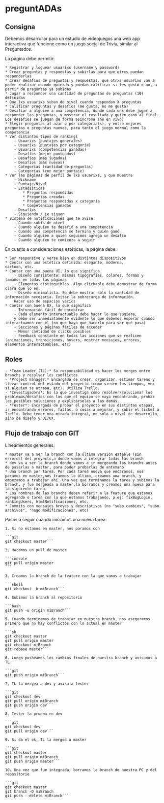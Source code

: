 # preguntADAs

## Consigna

Debemos desarrollar para un estudio de videojuegos una web app interactiva que funcione como un juego social de Trivia, similar al Preguntados.

La página debe permitir:

    * Registrar y loguear usuarixs (username y password)
    * Crear preguntas y respuestas y subirlas para que otrxs puedan responderlas
    * Crear desafíos de preguntas y respuestas, que otrxs usuarixs van a poder realizar cuando quieran y puedan calificar si les gustó o no, a partir de preguntas ya subidas
    * Jugar a responder una cantidad de preguntas de preguntas (10) definidas
    * Que lxs usuarixs suban de nivel cuando respondan X preguntas
    * Calificar preguntas y desafios (me gusta, no me gusta)
    * Desafiar a alguien a una competencia, donde cada unx debe jugar a responder las preguntas, y mostrar el resultado y quién ganó al final. Los desafíos se juegan de forma asíncrona (no en vivo)
    * Elegir preguntas al azar o por categoría(s), y entre mejores preguntas o preguntas nuevas, para tanto el juego normal como la competencia
    * Ver distintos tipos de rankings
        - Usuarixs (puntajes generales)
        - Usuarixs (puntajes por categoría)
        - Usuarixs (competencias ganadas)
        - Desafíos (mejor puntuados)
        - Desafíos (más jugados)
        - Desafíos (más nuevos)
        - Categorías (cantidad de preguntas)
        - Categorías (con mejor puntaje)
    * Ver las páginas de perfil de lxs usuarixs, y que muestre
        - Nickname
        - Puntaje/Nivel
        - Estadísticas
            * Preguntas respondidas
            * Preguntas creadas
            * Preguntas respondidas x categoría
            * Competencias ganadas        
        - Desafíos
        - Siguiendo / Le siguen       
    * Sistema de notificaciones que te avise:
        - Cuando subís de nivel
        - Cuando alguien te desafió a una competencia
        - Cuando una competencia se termina y quién ganó
        - Cuando alguien a quien seguimos agrega un desafío
        - Cuando alguien te comienza a seguir


En cuanto a consideraciones estéticas, la página debe:

    * Ser responsive y verse bien en distintos dispositivos
    * Contar con una estética definida: elegante, moderna,
    cartoon, etc.
    * Contar con una buena UI, lo que significa
        - Diseño consistente: mismas tipografías, colores, formas y tamaños en todas las páginas
        - Elementos distinguibles. Algo clickable debe demostrar de forma clara que lo es.
        - Diseño minimalista. Se debe mostrar sólo la cantidad de información necesaria. Evitar la sobrecarga de información.
        Hacer uso de espacios vacíos
    * Contar con buena UX, lo que significa
        - Información fácil de encontrar
        - Cada elemento interactuable debe hacer lo que sugiere,
        y debe ser inmediatamente evidente lo que debemos esperar cuando interactuamos con él (no que haya que hacerlo para ver qué pasa)
        - Secciones y páginas fáciles de acceder
        - Menor cantidad de clicks posibles
        - Feedback constante en todas las acciones que se realicen (animaciones, transiciones, hovers, mostrar mensajes, errores, elementos interactuables, etc)                  


## Roles

    - *Team Leader (TL):* Su responsabilidad es hacer los merges entre branchs y resolver los conflictos
    - *Project manager:* Encargada de crear, organizar, estimar tareas y llevar control del estado del proyecto (como vienen los tiempos, ver si alguien se atrasa, etc). Utiliza Trello.
    - *Investigadora*: Es la que investiga cómo resolver/solucionar los problemas/desafíos con los que el equipo se vaya encontrando, probar las posibles soluciones y explicárselas a las demás.
    - *Tester*: Encargada de probar el proyecto en sus distintas etapas, ir encontrando errores, fallas, o cosas a mejorar, y subir el ticket a Trello. Debe tener una mirada integral, no solo a nivel de desarrollo, sino de diseño y UI/UX.
    

## Flujo de trabajo con GIT

Lineamientos generales:

    * master va a ser la branch con la última versión estable (sin errores) del proyecto,a donde vamos a integrar todas las branch
    * dev va a ser la branch donde vamos a ir mergeando las branchs antes de pasarlas a master, para poder probarlas de antemano
    * Una branch por tarea. Por cada tarea nueva que encaramos, nos paramos en master,nos traemos lo último, creamos una branch, y empezamos a trabajar ahí. Una vez que terminamos la tarea y subimos la branch, y fue mergeada a master,la borramos y creamos una nueva para la siguiente tarea. 
    * Los nombres de las branchs deben referir a la feature que estamos agregando o tarea con la que estamos trabajando, p.ej: fixBugLogin, rankingUsers, htmlNotificaciones, etc.
    * Commits con mensajes breves y descriptivos (no "subo cambios", "subo archivos", "hago modificaciones", etc)

Pasos a seguir cuando iniciamos una nueva tarea:

    1. Si no estamos en master, nos paramos con

    ```git
    git checkout master```

    2. Hacemos un pull de master

    ```console
    git pull origin master
    ```

    3. Creamos la branch de la feature con la que vamos a trabajar

    ```shell
    git checkout -b miBranch```

    4. Subimos la branch al repositorio

    ```bash
    git push -u origin miBranch```

    5. Cuando terminamos de trabajar en nuestra branch, nos aseguramos primero que no hay conflictos con lo actual en master 

    ```sh
    git checkout master
    git pull origin master
    git checkout miBranch
    git rebase master```

    6. Luego pusheamos los cambios finales de nuestra branch y avisamos a TL

    ```git
    git push origin miBranch```

    7. TL la mergea a dev y avisa a tester

    ```git 
    git checkout dev
    git pull origin miBranch
    git push origin dev```

    8. Tester la prueba en dev

    ```git
    git checkout dev
    git pull origin dev```

    9. Si da el ok, TL la mergea a master

    ```git 
    git checkout master
    git pull origin miBranch
    git push origin master```

    10. Una vez que fue integrada, borramos la branch de nuestra PC y del repositorio

    ```git
    git checkout master
    git branch -D miBranch
    git push --delete miBranch```
